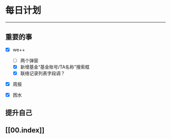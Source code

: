 
# 每日计划
---
## 重要的事

- [x]  we++
     - [ ]   两个弹窗
     - [x]   新增基金“基金账号/TA名称”搜索框
     - [x] 联络记录列表字段调？
- [x] 周报
- [x] 困水


## 提升自己

  



## [[00.index]]










